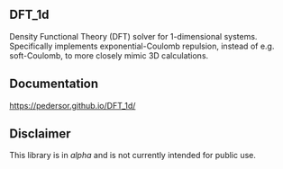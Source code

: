 ## DFT_1d

Density Functional Theory (DFT) solver for 1-dimensional
systems. Specifically implements exponential-Coulomb repulsion, instead of e.g. soft-Coulomb, to more closely mimic 3D calculations. 

## Documentation
https://pedersor.github.io/DFT_1d/

## Disclaimer
This library is in *alpha* and is not currently intended for public use.
